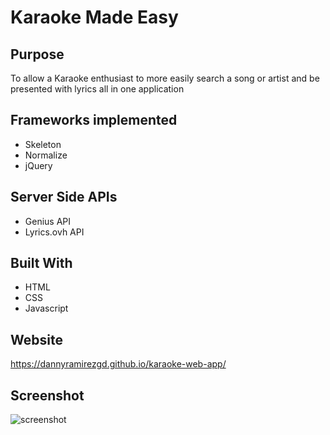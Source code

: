 # Karaoke Made Easy

## Purpose
To allow a Karaoke enthusiast to more easily search a song or artist and be presented with lyrics all in one application

## Frameworks implemented
- Skeleton
- Normalize
- jQuery

## Server Side APIs
- Genius API
- Lyrics.ovh API

## Built With
- HTML
- CSS
- Javascript

## Website
https://dannyramirezgd.github.io/karaoke-web-app/

## Screenshot
![screenshot](https://github.com/dannyramirezgd/karaoke-web-app/blob/main/assets/images/screencapture.png)